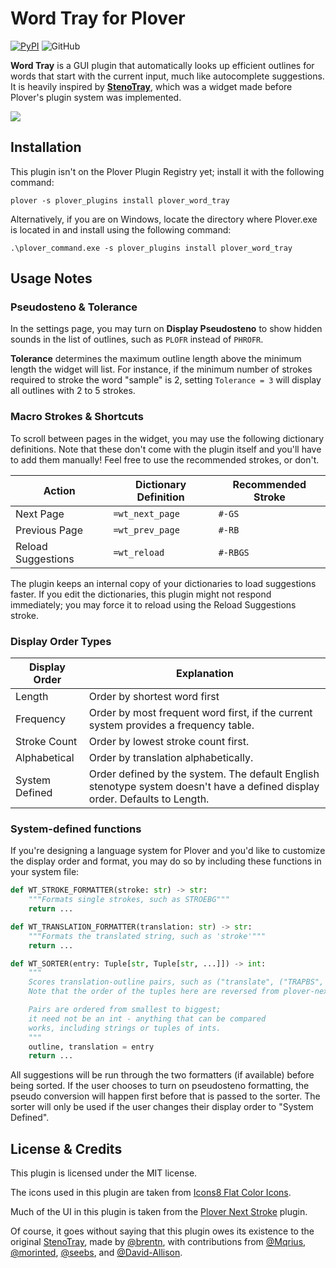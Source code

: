 # Word Tray for Plover
[![PyPI](https://img.shields.io/pypi/v/plover-word-tray)](https://pypi.org/project/plover-word-tray/)
![GitHub](https://img.shields.io/github/license/Kaoffie/plover_word_tray)

**Word Tray** is a GUI plugin that automatically looks up efficient outlines for words that start with the current input, much like autocomplete suggestions. It is heavily inspired by [**StenoTray**](https://github.com/brentn/StenoTray), which was a widget made before Plover's plugin system was implemented.

![](https://user-images.githubusercontent.com/30435273/147299721-5c1727ce-4536-4636-9f2a-4c668d9296fe.png)

## Installation

This plugin isn't on the Plover Plugin Registry yet; install it with the following command:

```
plover -s plover_plugins install plover_word_tray
```

Alternatively, if you are on Windows, locate the directory where Plover.exe is located in and install using the following command:

```
.\plover_command.exe -s plover_plugins install plover_word_tray
```

## Usage Notes

### Pseudosteno & Tolerance

In the settings page, you may turn on **Display Pseudosteno** to show hidden sounds in the list of outlines, such as `PLOFR` instead of `PHROFR`.

**Tolerance** determines the maximum outline length above the minimum length the widget will list. For instance, if the minimum number of strokes required to stroke the word "sample" is 2, setting `Tolerance = 3` will display all outlines with 2 to 5 strokes.

### Macro Strokes & Shortcuts

To scroll between pages in the widget, you may use the following dictionary definitions. Note that these don't come with the plugin itself and you'll have to add them manually! Feel free to use the recommended strokes, or don't.

| Action             | Dictionary Definition | Recommended Stroke |
|--------------------|-----------------------|--------------------|
| Next Page          | `=wt_next_page`       | `#-GS`             |
| Previous Page      | `=wt_prev_page`       | `#-RB`             |
| Reload Suggestions | `=wt_reload`          | `#-RBGS`           |

The plugin keeps an internal copy of your dictionaries to load suggestions faster. If you edit the dictionaries, this plugin might not respond immediately; you may force it to reload using the Reload Suggestions stroke.

### Display Order Types

| Display Order | Explanation |
|---|---|
| Length | Order by shortest word first |
| Frequency | Order by most frequent word first, if the current system provides a frequency table. |
| Stroke Count | Order by lowest stroke count first. |
| Alphabetical | Order by translation alphabetically. |
| System Defined | Order defined by the system. The default English stenotype system doesn't have a defined display order. Defaults to Length. |

### System-defined functions

If you're designing a language system for Plover and you'd like to customize the display order and format, you may do so by including these functions in your system file:

```py
def WT_STROKE_FORMATTER(stroke: str) -> str:
    """Formats single strokes, such as STROEBG"""
    return ...

def WT_TRANSLATION_FORMATTER(translation: str) -> str:
    """Formats the translated string, such as 'stroke'"""
    return ...

def WT_SORTER(entry: Tuple[str, Tuple[str, ...]]) -> int:
    """
    Scores translation-outline pairs, such as ("translate", ("TRAPBS", "HRAEUT"))
    Note that the order of the tuples here are reversed from plover-next-stroke.

    Pairs are ordered from smallest to biggest;
    it need not be an int - anything that can be compared
    works, including strings or tuples of ints.
    """
    outline, translation = entry
    return ...
```

All suggestions will be run through the two formatters (if available) before being sorted. If the user chooses to turn on pseudosteno formatting, the pseudo conversion will happen first before that is passed to the sorter. The sorter will only be used if the user changes their display order to "System Defined".

## License & Credits

This plugin is licensed under the MIT license.

The icons used in this plugin are taken from [Icons8 Flat Color Icons](https://github.com/icons8/flat-color-icons).

Much of the UI in this plugin is taken from the [Plover Next Stroke](https://github.com/Kaoffie/plover_next_stroke) plugin.

Of course, it goes without saying that this plugin owes its existence to the original [StenoTray](https://github.com/brentn/StenoTray), made by [@brentn](https://github.com/brentn), with contributions from [@Mqrius](https://github.com/Mqrius), [@morinted](https://github.com/morinted), [@seebs](https://github.com/seebs), and [@David-Allison](https://github.com/David-Allison).
